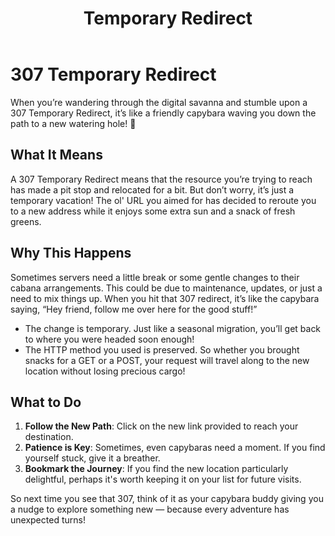 ﻿---
category: 3xx
code: 307
cover: https://firebasestorage.googleapis.com/v0/b/capy-http.appspot.com/o/Capy-307-750x600.webp?alt=media
thumbnail: https://firebasestorage.googleapis.com/v0/b/capy-http.appspot.com/o/Capy-307-250x200.webp?alt=media
coverAlt: Temporary Redirect
description: Temporary Redirect
pubDate: 2014-06-01
tags:
- 3xx
title: Temporary Redirect
---


# 307 Temporary Redirect

When you’re wandering through the digital savanna and stumble upon a 307 Temporary Redirect, it’s like a friendly capybara waving you down the path to a new watering hole! 🦦

## What It Means

A 307 Temporary Redirect means that the resource you’re trying to reach has made a pit stop and relocated for a bit. But don’t worry, it’s just a temporary vacation! The ol' URL you aimed for has decided to reroute you to a new address while it enjoys some extra sun and a snack of fresh greens.

## Why This Happens

Sometimes servers need a little break or some gentle changes to their cabana arrangements. This could be due to maintenance, updates, or just a need to mix things up. When you hit that 307 redirect, it’s like the capybara saying, “Hey friend, follow me over here for the good stuff!”

- The change is temporary. Just like a seasonal migration, you’ll get back to where you were headed soon enough!
- The HTTP method you used is preserved. So whether you brought snacks for a GET or a POST, your request will travel along to the new location without losing precious cargo!

## What to Do

1. **Follow the New Path**: Click on the new link provided to reach your destination.
2. **Patience is Key**: Sometimes, even capybaras need a moment. If you find yourself stuck, give it a breather.
3. **Bookmark the Journey**: If you find the new location particularly delightful, perhaps it's worth keeping it on your list for future visits.

So next time you see that 307, think of it as your capybara buddy giving you a nudge to explore something new — because every adventure has unexpected turns!